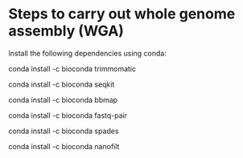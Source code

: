 # Steps to carry out whole genome assembly (WGA)

Install the following dependencies using conda:

 conda install -c bioconda trimmomatic
 
 conda install -c bioconda seqkit 
 
 conda install -c bioconda bbmap
 
 conda install -c bioconda fastq-pair
 
 conda install -c bioconda spades
 
 conda install -c bioconda nanofilt




